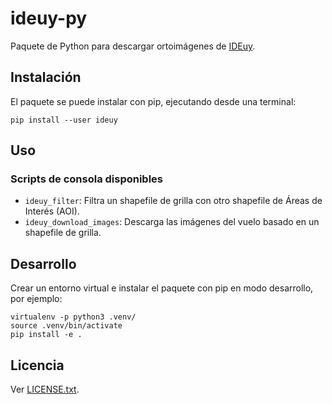 # ideuy-py

Paquete de Python para descargar ortoimágenes de
[IDEuy](https://www.gub.uy/infraestructura-datos-espaciales/).

## Instalación

El paquete se puede instalar con pip, ejecutando desde una terminal:

```
pip install --user ideuy
```

## Uso

### Scripts de consola disponibles

* `ideuy_filter`: Filtra un shapefile de grilla con otro shapefile de Áreas de Interés (AOI).
* `ideuy_download_images`: Descarga las imágenes del vuelo basado en un shapefile de grilla.

## Desarrollo

Crear un entorno virtual e instalar el paquete con pip en modo desarrollo, por ejemplo:

```
virtualenv -p python3 .venv/
source .venv/bin/activate
pip install -e .
```

## Licencia

Ver [LICENSE.txt](LICENSE.txt).
